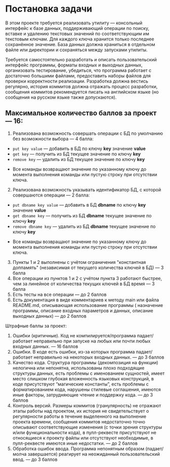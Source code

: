 # Постановка задачи

В этом проекте требуется реализовать утилиту — консольный интерфейс к базе данных,
поддерживающий операции по поиску, вставке и удалению текстовых значений по соответствующим им текстовым ключам. Для каждого ключа хранится только последнее сохранённое значение.
База данных должна храниться в отдельном файле или директории и сохраняться между запусками утилиты.

Требуется самостоятельно разработать и описать пользовательский
интерфейс программы, форматы входных и выходных данных, организовать тестирование, убедиться,
что программа работает с достаточно большими файлами, предоставить наборы файлов для проверки
корректности реализации. Разработка должна вестись регулярно, история коммитов должна отражать
процесс разработки, сообщения коммитов рекомендуется писать на английском языке
(но сообщения на русском языке также допускаются).



## Максимальное количество баллов за проект — 16:

1. Реализована возможность совершать операции с БД по умолчанию без возможности выбора — 4 балла:
* `put key value` — добавить в БД по ключу **key** значение **value**
* `get key` — получить из БД текущее значение по ключу **key**
* `remove key` — удалить из БД текущее значение по ключу **key**
- Все команды возвращают значение по указанному ключу до момента выполнения команды или пустую строку при отсутствии ключа.
2. Реализована возможность указывать идентификатор БД, с которой совершаются операции — 2 балла:
* `put dbname key value` — добавить в БД **dbname** по ключу **key** значение **value**
* `get dbname key` — получить из БД **dbname** текущее значение по ключу **key**
* `remove dbname key` — удалить из БД **dbname** текущее значение по ключу **key**
- Все команды возвращают значение по указанному ключу до момента выполнения команды или пустую строку при отсутствии ключа.
3. Пункты 1 и 2 выполнены с учётом ограничения "константная доппамять" (независимая от текущего количества ключей в БД) — 3 балла
4. Все операции из пунктов 1 и 2 с учётом пункта 3 работают быстрее, чем за линейное от количества текущих ключей в БД время — 3 балла
5. Есть тесты на все операции — до 2 баллов
6. Есть документация в виде комментариев к методу main или файла README.md, описывающая использование программы (
   назначение программы, описание входных параметров и данных, описание выходных данных) — до 2
   баллов

Штрафные баллы за проект:

1. Ошибки (критичные). Код не компилируется/программа падает/работает неправильно при запуске на любых или почти любых входных
   данных.
   — 16 баллов
2. Ошибки. В коде есть ошибки, из-за которых программа падает/работает неправильно на некоторых входных данных. — до 3
   баллов
3. Качество кода. Структура программы (декомпозиция на функции) нелогична или
   непонятна, использованы плохо подходящие структуры данных, есть проблемы с
   именованием сущностей, имеет место слишком глубокая вложенность языковых
   конструкций, в коде присутствуют “магические константы”, есть проблемы с
   форматированием кода, нарушены стилевые соглашения, имеются иные факторы,
   затрудняющие чтение и поддержку кода. — до 3 баллов
4. Контроль версий. Размеры коммитов (гранулярность) не отражают этапы работы над
   проектом, их история не свидетельствует о регулярности работы в течение выделенного на
   выполнение проекта времени, сообщения коммитов недостаточно точно описывают
   соответствующие изменения (с точки зрения структуры и/или функциональности кода), в
   пулл-реквесте присутствуют не относящиеся к проекту файлы или отсутствуют
   необходимые, в пулл-реквесте имеются иные недостатки. — до 2 баллов
5. Обработка ошибок ввода. Программа непонятным образом (падает/молча завершается) реагирует на неожиданный пользовательский ввод. — до 3 баллов
